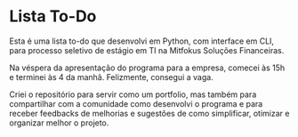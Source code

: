 # Lista To-Do

Esta é uma lista to-do que desenvolvi em Python, com interface em CLI, para processo seletivo de estágio em TI na Mitfokus Soluções Financeiras.

Na véspera da apresentação do programa para a empresa, comecei às 15h e terminei às 4 da manhã. Felizmente, consegui a vaga.

Criei o repositório para servir como um portfolio, mas também para compartilhar com a comunidade como desenvolvi o programa e para receber feedbacks de melhorias e sugestões de como simplificar, otimizar e organizar melhor o projeto.